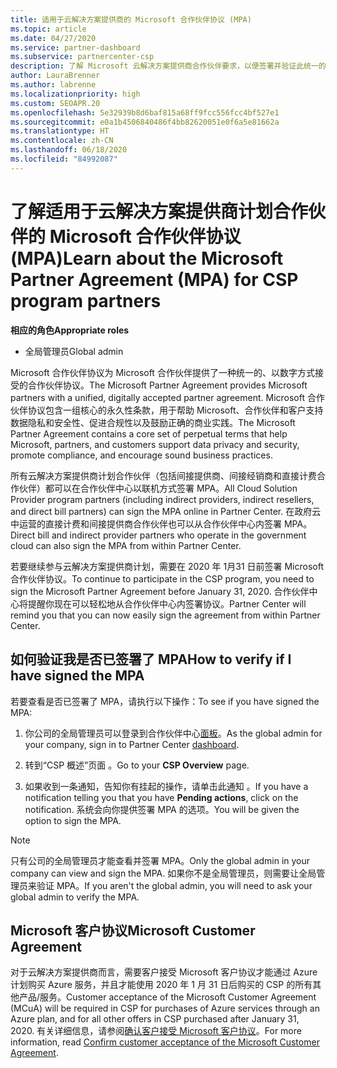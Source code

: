 ```yaml
---
title: 适用于云解决方案提供商的 Microsoft 合作伙伴协议 (MPA)
ms.topic: article
ms.date: 04/27/2020
ms.service: partner-dashboard
ms.subservice: partnercenter-csp
description: 了解 Microsoft 云解决方案提供商合作伙伴要求，以便签署并验证此统一的、以数字方式接受的 Microsoft 合作伙伴协议 (MPA)。
author: LauraBrenner
ms.author: labrenne
ms.localizationpriority: high
ms.custom: SEOAPR.20
ms.openlocfilehash: 5e32939b8d6baf815a68ff9fcc556fcc4bf527e1
ms.sourcegitcommit: e0a1b4506840486f4bb82620051e0f6a5e81662a
ms.translationtype: HT
ms.contentlocale: zh-CN
ms.lasthandoff: 06/18/2020
ms.locfileid: "84992087"
---
```

# <a name="learn-about-the-microsoft-partner-agreement-mpa-for-csp-program-partners"></a><span data-ttu-id="b5658-103">了解适用于云解决方案提供商计划合作伙伴的 Microsoft 合作伙伴协议 (MPA)</span><span class="sxs-lookup"><span data-stu-id="b5658-103">Learn about the Microsoft Partner Agreement (MPA) for CSP program partners</span></span>

<span data-ttu-id="b5658-104">**相应的角色**</span><span class="sxs-lookup"><span data-stu-id="b5658-104">**Appropriate roles**</span></span>

- <span data-ttu-id="b5658-105">全局管理员</span><span class="sxs-lookup"><span data-stu-id="b5658-105">Global admin</span></span>

<span data-ttu-id="b5658-106">Microsoft 合作伙伴协议为 Microsoft 合作伙伴提供了一种统一的、以数字方式接受的合作伙伴协议。</span><span class="sxs-lookup"><span data-stu-id="b5658-106">The Microsoft Partner Agreement provides Microsoft partners with a unified, digitally accepted partner agreement.</span></span> <span data-ttu-id="b5658-107">Microsoft 合作伙伴协议包含一组核心的永久性条款，用于帮助 Microsoft、合作伙伴和客户支持数据隐私和安全性、促进合规性以及鼓励正确的商业实践。</span><span class="sxs-lookup"><span data-stu-id="b5658-107">The Microsoft Partner Agreement contains a core set of perpetual terms that help Microsoft, partners, and customers support data privacy and security, promote compliance, and encourage sound business practices.</span></span>

<span data-ttu-id="b5658-108">所有云解决方案提供商计划合作伙伴（包括间接提供商、间接经销商和直接计费合作伙伴）都可以在合作伙伴中心以联机方式签署 MPA。</span><span class="sxs-lookup"><span data-stu-id="b5658-108">All Cloud Solution Provider program partners (including indirect providers, indirect resellers, and direct bill partners) can sign the MPA online in Partner Center.</span></span> <span data-ttu-id="b5658-109">在政府云中运营的直接计费和间接提供商合作伙伴也可以从合作伙伴中心内签署 MPA。</span><span class="sxs-lookup"><span data-stu-id="b5658-109">Direct bill and indirect provider partners who operate in the government cloud can also sign the MPA from within Partner Center.</span></span>

<span data-ttu-id="b5658-110">若要继续参与云解决方案提供商计划，需要在 2020 年 1月31 日前签署 Microsoft 合作伙伴协议。</span><span class="sxs-lookup"><span data-stu-id="b5658-110">To continue to participate in the CSP program, you need to sign the Microsoft Partner Agreement before January 31, 2020.</span></span> <span data-ttu-id="b5658-111">合作伙伴中心将提醒你现在可以轻松地从合作伙伴中心内签署协议。</span><span class="sxs-lookup"><span data-stu-id="b5658-111">Partner Center will remind you that you can now easily sign the agreement from within Partner Center.</span></span>

## <a name="how-to-verify-if-i-have-signed-the-mpa"></a><span data-ttu-id="b5658-112">如何验证我是否已签署了 MPA</span><span class="sxs-lookup"><span data-stu-id="b5658-112">How to verify if I have signed the MPA</span></span>

<span data-ttu-id="b5658-113">若要查看是否已签署了 MPA，请执行以下操作：</span><span class="sxs-lookup"><span data-stu-id="b5658-113">To see if you have signed the MPA:</span></span>

1. <span data-ttu-id="b5658-114">你公司的全局管理员可以登录到合作伙伴中心[面板](https://partner.microsoft.com/dashboard/home)。</span><span class="sxs-lookup"><span data-stu-id="b5658-114">As the global admin for your company, sign in to Partner Center [dashboard](https://partner.microsoft.com/dashboard/home).</span></span>

2. <span data-ttu-id="b5658-115">转到“CSP 概述”页面  。</span><span class="sxs-lookup"><span data-stu-id="b5658-115">Go to your **CSP Overview** page.</span></span>

3. <span data-ttu-id="b5658-116">如果收到一条通知，告知你有挂起的操作，请单击此通知  。</span><span class="sxs-lookup"><span data-stu-id="b5658-116">If you have a notification telling you that you have **Pending actions**, click on the notification.</span></span> <span data-ttu-id="b5658-117">系统会向你提供签署 MPA 的选项。</span><span class="sxs-lookup"><span data-stu-id="b5658-117">You will be given the option to sign the MPA.</span></span>

>[!NOTE]
><span data-ttu-id="b5658-118">只有公司的全局管理员才能查看并签署 MPA。</span><span class="sxs-lookup"><span data-stu-id="b5658-118">Only the global admin in your company can view and sign the MPA.</span></span> <span data-ttu-id="b5658-119">如果你不是全局管理员，则需要让全局管理员来验证 MPA。</span><span class="sxs-lookup"><span data-stu-id="b5658-119">If you aren't the global admin, you will need to ask your global admin to verify the MPA.</span></span>

## <a name="microsoft-customer-agreement"></a><span data-ttu-id="b5658-120">Microsoft 客户协议</span><span class="sxs-lookup"><span data-stu-id="b5658-120">Microsoft Customer Agreement</span></span>

<span data-ttu-id="b5658-121">对于云解决方案提供商而言，需要客户接受 Microsoft 客户协议才能通过 Azure 计划购买 Azure 服务，并且才能使用 2020 年 1 月 31 日后购买的 CSP 的所有其他产品/服务。</span><span class="sxs-lookup"><span data-stu-id="b5658-121">Customer acceptance of the Microsoft Customer Agreement (MCuA) will be required in CSP for purchases of Azure services through an Azure plan, and for all other offers in CSP purchased after January 31, 2020.</span></span> <span data-ttu-id="b5658-122">有关详细信息，请参阅[确认客户接受 Microsoft 客户协议](confirm-customer-agreement.md)。</span><span class="sxs-lookup"><span data-stu-id="b5658-122">For more information, read [Confirm customer acceptance of the Microsoft Customer Agreement](confirm-customer-agreement.md).</span></span>